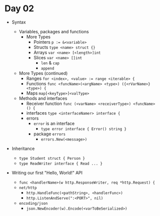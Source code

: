 # Day 02

- Syntax
  - Variables, packages and functions
    - More Types
      - Pointers `p := &<variable>`
      - Structs `type <name> struct {}`
      - Arrays `var <name> [<length>]int`
      - Slices `var <name> []int`
        - `len` & `cap`
        - `append`
  - More Types (continued)
    - Ranges `for <index>, <value> := range <iterable> {`
    - Functions `func <funcName>(<argName> <type>) ({<rVarName>} <type>) {`
    - Maps `map[<keyType>]<valType>`
  - Methods and interfaces
    - Receiver function `func (<varName> <receiverType>) <funcName>() {`
    - interfaces `type <interfaceNamer> interface {`
    - errors
      - `error` is an interface
        - `type error interface { Error() string }`
      - package `errors`
        - `errors.New(<message>)`

- Inheritance
  - `type Student struct { Person }`
  - `type ReadWriter interface { Read ... }`

- Writing our first "Hello, World!" API
  - `func <handlerName>(w http.ResponseWriter, req *http.Request) {`
  - `net/http`
    - `http.HandleFunc(<pathString>, <handlerFunc>)`
    - `http.ListenAndServe(":<PORT>", nil)`
  - `encoding/json`
    - `json.NewEncoder(w).Encode(<varToBeSerialized>)`
